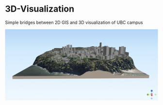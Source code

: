 # 3D-Visualization
Simple bridges between 2D GIS and 3D visualization of UBC campus

![](https://github.com/Rbosca/3D-Visualization/blob/main/Screen%20Shot%202021-03-27%20at%208.43.58%20PM.png)
